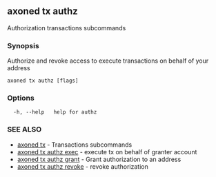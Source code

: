## axoned tx authz

Authorization transactions subcommands

### Synopsis

Authorize and revoke access to execute transactions on behalf of your address

```
axoned tx authz [flags]
```

### Options

```
  -h, --help   help for authz
```

### SEE ALSO

* [axoned tx](axoned_tx.md)	 - Transactions subcommands
* [axoned tx authz exec](axoned_tx_authz_exec.md)	 - execute tx on behalf of granter account
* [axoned tx authz grant](axoned_tx_authz_grant.md)	 - Grant authorization to an address
* [axoned tx authz revoke](axoned_tx_authz_revoke.md)	 - revoke authorization
